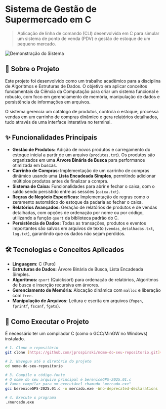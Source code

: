 # Sistema de Gestão de Supermercado em C

> Aplicação de linha de comando (CLI) desenvolvida em C para simular um sistema de ponto de venda (PDV) e gestão de estoque de um pequeno mercado.

![Demonstração do Sistema](demo.gif)

## 📖 Sobre o Projeto

Este projeto foi desenvolvido como um trabalho acadêmico para a disciplina de Algoritmos e Estruturas de Dados. O objetivo era aplicar conceitos fundamentais da Ciência da Computação para criar um sistema funcional e robusto, com foco em gerenciamento de memória, manipulação de dados e persistência de informações em arquivos.

O sistema gerencia um catálogo de produtos, controla o estoque, processa vendas em um carrinho de compras dinâmico e gera relatórios detalhados, tudo através de uma interface interativa no terminal.

## ✨ Funcionalidades Principais

* **Gestão de Produtos:** Adição de novos produtos e carregamento do estoque inicial a partir de um arquivo (`produtos.txt`). Os produtos são organizados em uma **Árvore Binária de Busca** para performance otimizada em buscas.
* **Carrinho de Compras:** Implementação de um carrinho de compras dinâmico usando uma **Lista Encadeada Simples**, permitindo adicionar múltiplos produtos antes de finalizar a compra.
* **Sistema de Caixa:** Funcionalidades para abrir e fechar o caixa, com o saldo sendo persistido entre as sessões (`caixa.txt`).
* **Regras de Negócio Específicas:** Implementação de regras como o zeramento automático do estoque da padaria ao fechar o caixa.
* **Relatórios Avançados:** Geração de relatórios de produtos e de vendas detalhadas, com opções de ordenação por nome ou por código, utilizando a função `qsort` da biblioteca padrão do C.
* **Persistência de Dados:** Todas as transações, produtos e eventos importantes são salvos em arquivos de texto (`vendas_detalhadas.txt`, `log.txt`), garantindo que os dados não sejam perdidos.

## 🛠️ Tecnologias e Conceitos Aplicados

* **Linguagem:** C (Puro)
* **Estruturas de Dados:** Árvore Binária de Busca, Lista Encadeada Simples.
* **Algoritmos:** `qsort` (Quicksort) para ordenação de relatórios, Algoritmos de busca e inserção recursiva em árvores.
* **Gerenciamento de Memória:** Alocação dinâmica com `malloc` e liberação com `free`.
* **Manipulação de Arquivos:** Leitura e escrita em arquivos (`fopen`, `fprintf`, `fscanf`, `fgets`).

## 🚀 Como Executar o Projeto

É necessário ter um compilador C (como o GCC/MinGW no Windows) instalado.

```bash
# 1. Clone o repositório
git clone [https://github.com/jprospirski/nome-do-seu-repositorio.git](https://github.com/jprospirski/nome-do-seu-repositorio.git)

# 2. Navegue até o diretório do projeto
cd nome-do-seu-repositorio

# 3. Compile o código-fonte
# O nome do seu arquivo principal é bereniceGPS-2025.01.c
# Vamos compilar para um executável chamado "mercado.exe"
gcc bereniceGPS-2025.01.c -o mercado.exe -Wno-deprecated-declarations

# 4. Execute o programa
./mercado.exe
